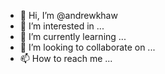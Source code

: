 - 👋 Hi, I’m @andrewkhaw
- 👀 I’m interested in ...
- 🌱 I’m currently learning ...
- 💞️ I’m looking to collaborate on ...
- 📫 How to reach me ...

<!---
andrewkhaw/andrewkhaw is a ✨ special ✨ repository because its `README.md` (this file) appears on your GitHub profile.
You can click the Preview link to take a look at your changes.
--->

